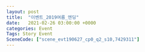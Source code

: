 ```yaml
---
layout: post
title:  "이벤트_2019여름_엔딩"
date:   2021-02-26 03:00:00 +0000
categories: Event
Tags: Story Event
SceneCode: ["scene_evt190627_cp0_q2_s10,7429311"]
---
```


